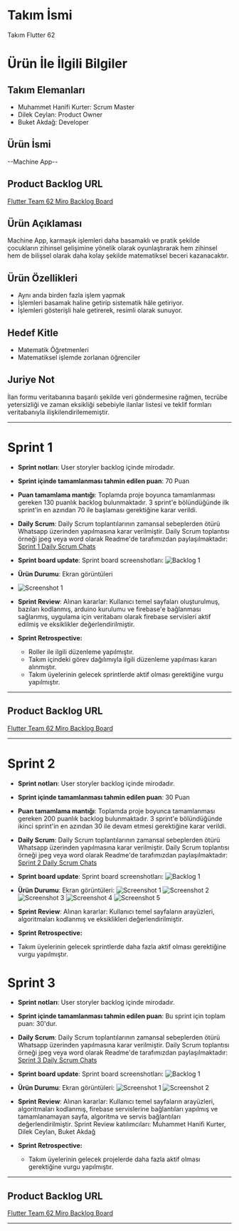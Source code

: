 
# **Takım İsmi**

Takım Flutter 62

# Ürün İle İlgili Bilgiler

## Takım Elemanları
- Muhammet Hanifi Kurter: Scrum Master
- Dilek Ceylan: Product Owner
- Buket Akdağ: Developer


## Ürün İsmi

--Machine App--

## Product Backlog URL

[Flutter Team 62 Miro Backlog Board](https://miro.com/app/board/uXjVM9VKOdE=/)


## Ürün Açıklaması

Machine App, karmaşık işlemleri daha basamaklı ve pratik şekilde çocukların zihinsel gelişimine yönelik olarak oyunlaştırarak hem zihinsel hem de bilişsel olarak daha kolay şekilde matematiksel beceri kazanacaktır.
## Ürün Özellikleri

- Aynı anda birden fazla işlem yapmak
- İşlemleri basamak haline getirip sistematik hâle getiriyor.
- İşlemleri gösterişli hale getirerek, resimli olarak sunuyor.

  
## Hedef Kitle


- Matematik Öğretmenleri
- Matematiksel işlemde zorlanan öğrenciler






## Juriye Not

İlan formu veritabanına başarılı şekilde veri göndermesine rağmen, tecrübe yetersizliği ve zaman eksikliği sebebiyle ilanlar listesi ve teklif formları veritabanıyla ilişkilendirilememiştir.


---

# Sprint 1
- **Sprint notları**: User storyler backlog içinde mirodadır.
- **Sprint içinde tamamlanması tahmin edilen puan**: 70 Puan


- **Puan tamamlama mantığı**: Toplamda proje boyunca tamamlanması gereken 130 puanlık backlog bulunmaktadır. 3 sprint'e bölündüğünde ilk sprint'in en azından 70 ile başlaması gerektiğine karar verildi.


- **Daily Scrum**: Daily Scrum toplantılarının zamansal sebeplerden ötürü Whatsapp üzerinden yapılmasına karar verilmiştir. Daily Scrum toplantısı örneği jpeg veya word olarak Readme'de tarafımızdan paylaşılmaktadır: [Sprint 1 Daily Scrum Chats](https://github.com/HanifiKURTER/OUABootcamp2023/blob/main/projectmanagement/sprint1/konusmalar.docx)

- **Sprint board update**: Sprint board screenshotları: 
![Backlog 1](https://github.com/HanifiKURTER/OUABootcamp2023/blob/main/projectmanagement/sprint1/baclog1.png) 


- **Ürün Durumu**: Ekran görüntüleri 
- ![Screenshot 1](https://github.com/HanifiKURTER/OUABootcamp2023/blob/main/projectmanagement/sprint1/WhatsApp%20Image%202023-06-22%20at%2011.46.41.jpeg)


- **Sprint Review**: 
Alınan kararlar: Kullanıcı temel sayfaları oluşturulmuş, bazıları kodlanmış, arduino kurulumu ve firebase'e bağlanması sağlanmış, uygulama için veritabanı olarak firebase servisleri aktif edilmiş ve eksiklikler değerlendirilmiştir.

- **Sprint Retrospective:**
  - Roller ile ilgili düzenleme yapılmıştır.
  - Takım içindeki görev dağılımıyla ilgili düzenleme yapılması kararı alınmıştır.
  - Takım üyelerinin gelecek sprintlerde aktif olması gerektiğine vurgu yapılmıştır.
 


---

## Product Backlog URL

[Flutter Team 62 Miro Backlog Board](https://miro.com/app/board/uXjVM9VKOdE=/)

---
# Sprint 2

- **Sprint notları**: User storyler backlog içinde mirodadır.
- **Sprint içinde tamamlanması tahmin edilen puan**: 30 Puan

- **Puan tamamlama mantığı**: Toplamda proje boyunca tamamlanması gereken 200 puanlık backlog bulunmaktadır. 3 sprint'e bölündüğünde ikinci sprint'in en azından 30 ile devam etmesi gerektiğine karar verildi.

- **Daily Scrum**: Daily Scrum toplantılarının zamansal sebeplerden ötürü Whatsapp üzerinden yapılmasına karar verilmiştir. Daily Scrum toplantısı örneği jpeg veya word olarak Readme'de tarafımızdan paylaşılmaktadır: [Sprint 2 Daily Scrum Chats](https://github.com/HanifiKURTER/OUABootcamp2023/blob/main/projectmanagement/sprint2/dailyscrum2/Belge1.docx)

- **Sprint board update**: Sprint board screenshotları: 
![Backlog 1](https://github.com/HanifiKURTER/OUABootcamp2023/blob/main/projectmanagement/sprint2/sprintbacklog2.png) 


- **Ürün Durumu**: Ekran görüntüleri:
  ![Screenshot 1](https://github.com/HanifiKURTER/OUABootcamp2023/blob/main/projectmanagement/sprint2/WhatsApp%20Image%202023-06-25%20at%2017.50.04%20(1).jpeg)
  ![Screenshot 2](https://github.com/HanifiKURTER/OUABootcamp2023/blob/main/projectmanagement/sprint2/WhatsApp%20Image%202023-06-25%20at%2017.50.04%20(2).jpeg)
  ![Screenshot 3](https://github.com/HanifiKURTER/OUABootcamp2023/blob/main/projectmanagement/sprint2/WhatsApp%20Image%202023-06-25%20at%2017.50.04.jpeg)
  ![Screenshot 4](https://github.com/HanifiKURTER/OUABootcamp2023/blob/main/projectmanagement/sprint2/WhatsApp%20Image%202023-06-25%20at%2017.50.05.jpeg)
  ![Screenshot 5](https://github.com/HanifiKURTER/OUABootcamp2023/blob/main/projectmanagement/sprint2/WhatsApp%20Video%202023-06-25%20at%2017.50.03.gif)
- **Sprint Review**: 
Alınan kararlar: Kullanıcı temel sayfaların arayüzleri, algoritmaları kodlanmış ve eksiklikleri değerlendirilmiştir. 

- **Sprint Retrospective:**

- Takım üyelerinin gelecek sprintlerde daha fazla aktif olması gerektiğine vurgu yapılmıştır.

# Sprint 3

- **Sprint notları**: User storyler backlog içinde mirodadır.
- **Sprint içinde tamamlanması tahmin edilen puan**: Bu sprint için toplam puan: 30'dur.


- **Daily Scrum**: Daily Scrum toplantılarının zamansal sebeplerden ötürü Whatsapp üzerinden yapılmasına karar verilmiştir. Daily Scrum toplantısı örneği jpeg veya word olarak Readme'de tarafımızdan paylaşılmaktadır: [Sprint 3 Daily Scrum Chats](https://github.com/HanifiKURTER/OUABootcamp2023/blob/main/projectmanagement/sprint3/sprint3.docx)

- **Sprint board update**: Sprint board screenshotları: 
![Backlog 1](https://github.com/OyunveUygulamaAkademisi/Bootcamp2022Example/blob/main/ProjectManagement/Sprint3Documents/2022-06-06%2000_19_38-Clipboard.png) 


- **Ürün Durumu**: Ekran görüntüleri:
  ![Screenshot 1](https://github.com/HanifiKURTER/OUABootcamp2023/blob/main/projectmanagement/sprint3/Screenshot_1689525868.png)
  ![Screenshot 2](https://github.com/HanifiKURTER/OUABootcamp2023/blob/main/projectmanagement/sprint3/WhatsApp-Video-2023-07-16-at-18.24.24.gif)


- **Sprint Review**: 
Alınan kararlar: Kullanıcı temel sayfaların arayüzleri, algoritmaları kodlanmış, firebase servislerine bağlantıları yapılmış ve tamamlanamayan sayfa, algoritma ve servis bağlantıları değerlendirilmiştir. 
Sprint Review katılımcıları: Muhammet Hanifi Kurter, Dilek Ceylan, Buket Akdağ

- **Sprint Retrospective:**

  - Takım üyelerinin gelecek projelerde daha fazla aktif olması gerektiğine vurgu yapılmıştır.


---


## Product Backlog URL

[Flutter Team 62 Miro Backlog Board](https://miro.com/app/board/uXjVM9VKOdE=/)

---

